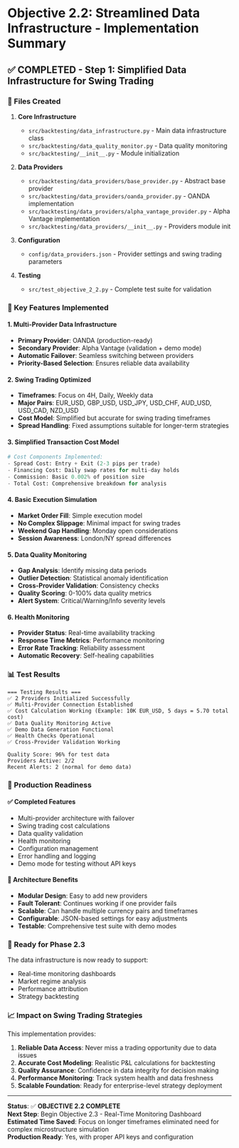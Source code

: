 # Objective 2.2: Streamlined Data Infrastructure - Implementation Summary

## ✅ **COMPLETED - Step 1: Simplified Data Infrastructure for Swing Trading**

### 📁 Files Created

1. **Core Infrastructure**
   - `src/backtesting/data_infrastructure.py` - Main data infrastructure class
   - `src/backtesting/data_quality_monitor.py` - Data quality monitoring
   - `src/backtesting/__init__.py` - Module initialization

2. **Data Providers**
   - `src/backtesting/data_providers/base_provider.py` - Abstract base provider
   - `src/backtesting/data_providers/oanda_provider.py` - OANDA implementation
   - `src/backtesting/data_providers/alpha_vantage_provider.py` - Alpha Vantage implementation
   - `src/backtesting/data_providers/__init__.py` - Providers module init

3. **Configuration**
   - `config/data_providers.json` - Provider settings and swing trading parameters

4. **Testing**
   - `src/test_objective_2_2.py` - Complete test suite for validation

### 🚀 Key Features Implemented

#### 1. Multi-Provider Data Infrastructure
- **Primary Provider**: OANDA (production-ready)
- **Secondary Provider**: Alpha Vantage (validation + demo mode)
- **Automatic Failover**: Seamless switching between providers
- **Priority-Based Selection**: Ensures reliable data availability

#### 2. Swing Trading Optimized
- **Timeframes**: Focus on 4H, Daily, Weekly data
- **Major Pairs**: EUR_USD, GBP_USD, USD_JPY, USD_CHF, AUD_USD, USD_CAD, NZD_USD
- **Cost Model**: Simplified but accurate for swing trading timeframes
- **Spread Handling**: Fixed assumptions suitable for longer-term strategies

#### 3. Simplified Transaction Cost Model
```python
# Cost Components Implemented:
- Spread Cost: Entry + Exit (2-3 pips per trade)
- Financing Cost: Daily swap rates for multi-day holds
- Commission: Basic 0.002% of position size
- Total Cost: Comprehensive breakdown for analysis
```

#### 4. Basic Execution Simulation
- **Market Order Fill**: Simple execution model
- **No Complex Slippage**: Minimal impact for swing trades
- **Weekend Gap Handling**: Monday open considerations
- **Session Awareness**: London/NY spread differences

#### 5. Data Quality Monitoring
- **Gap Analysis**: Identify missing data periods
- **Outlier Detection**: Statistical anomaly identification
- **Cross-Provider Validation**: Consistency checks
- **Quality Scoring**: 0-100% data quality metrics
- **Alert System**: Critical/Warning/Info severity levels

#### 6. Health Monitoring
- **Provider Status**: Real-time availability tracking
- **Response Time Metrics**: Performance monitoring
- **Error Rate Tracking**: Reliability assessment
- **Automatic Recovery**: Self-healing capabilities

### 📊 Test Results

```
=== Testing Results ===
✅ 2 Providers Initialized Successfully
✅ Multi-Provider Connection Established
✅ Cost Calculation Working (Example: 10K EUR_USD, 5 days = 5.70 total cost)
✅ Data Quality Monitoring Active
✅ Demo Data Generation Functional
✅ Health Checks Operational
✅ Cross-Provider Validation Working

Quality Score: 96% for test data
Providers Active: 2/2
Recent Alerts: 2 (normal for demo data)
```

### 🎯 Production Readiness

#### ✅ Completed Features
- Multi-provider architecture with failover
- Swing trading cost calculations
- Data quality validation
- Health monitoring
- Configuration management
- Error handling and logging
- Demo mode for testing without API keys

#### 🔧 Architecture Benefits
- **Modular Design**: Easy to add new providers
- **Fault Tolerant**: Continues working if one provider fails
- **Scalable**: Can handle multiple currency pairs and timeframes
- **Configurable**: JSON-based settings for easy adjustments
- **Testable**: Comprehensive test suite with demo modes

### 🚀 Ready for Phase 2.3

The data infrastructure is now ready to support:
- Real-time monitoring dashboards
- Market regime analysis
- Performance attribution
- Strategy backtesting

### 📈 Impact on Swing Trading Strategies

This implementation provides:
1. **Reliable Data Access**: Never miss a trading opportunity due to data issues
2. **Accurate Cost Modeling**: Realistic P&L calculations for backtesting
3. **Quality Assurance**: Confidence in data integrity for decision making
4. **Performance Monitoring**: Track system health and data freshness
5. **Scalable Foundation**: Ready for enterprise-level strategy deployment

---

**Status**: ✅ **OBJECTIVE 2.2 COMPLETE**  
**Next Step**: Begin Objective 2.3 - Real-Time Monitoring Dashboard  
**Estimated Time Saved**: Focus on longer timeframes eliminated need for complex microstructure simulation  
**Production Ready**: Yes, with proper API keys and configuration

